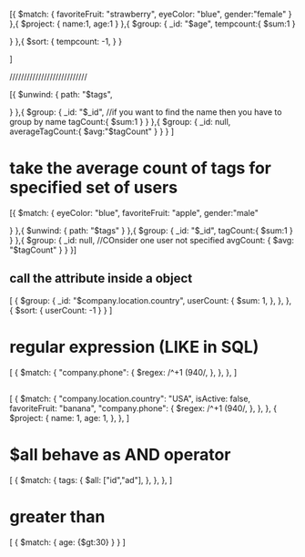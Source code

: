 [{
  $match: {
    favoriteFruit: "strawberry",
    eyeColor: "blue",
    gender:"female"
  }
},{
  $project: {
    name:1,
    age:1
  }
},{
  $group: {
    _id: "$age",
    tempcount:{
      $sum:1
    }
    
    
  }
},{
  $sort: {
    tempcount: -1,
}
}
  
]

///////////////////////////

[{
  $unwind: {
    path: "$tags",
    
  }
},{
  $group: {
    _id: "$_id",  //if you want to find the name then you have to group by name
    tagCount:{
      $sum:1
    }
  }
},{
  $group: {
    _id: null,
    averageTagCount:{
      $avg:"$tagCount"
    }
  }
}
]


# take the average count of tags for specified set of users

[{
  $match: {
    eyeColor: "blue",
    favoriteFruit: "apple",
    gender:"male"
    
  }
},{
  $unwind: {
    path: "$tags"
  }
},{
  $group: {
    _id: "$_id",
    tagCount:{
      $sum:1
    }
  }
},{
  $group: {
    _id: null,   //COnsider one user not specified
    avgCount: {
      $avg: "$tagCount"
    }
  }
}]


## call the attribute inside a object
[
  {
    $group: {
      _id: "$company.location.country",
      userCount: {
        $sum: 1,
      },
    },
  }, {
    $sort: {
      userCount: -1
    }
  }
]

# regular expression  (LIKE in SQL)

[
  {
    $match: {
      "company.phone": {
        $regex: /^\+1 \(940/,
      },
    },
  },
]

## 
[
  {
    $match: {
      "company.location.country": "USA",
      isActive: false,
      favoriteFruit: "banana",
      "company.phone": {
        $regex: /^\+1 \(940/,
      },
    },
  },
  {
    $project: {
      name: 1,
      age: 1,
    },
  },
]


# $all behave as AND operator
[
  {
    $match: {
      tags: {
        $all: ["id","ad"],
      },
    },
  },
]


# greater than

[
  {
    $match: {
      age: {$gt:30}
    }
  }
]